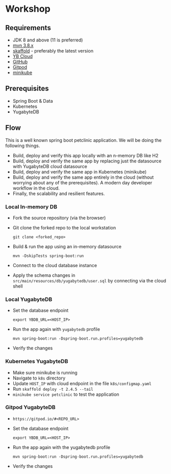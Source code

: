 # Workshop

## Requirements
- JDK 8 and above (11 is preferred)
- [mvn 3.8.x](https://maven.apache.org/download.cgi)
- [skaffold](https://skaffold.dev/docs/install/) - preferably the latest version
- [YB Cloud](https://cloud.yugabyte.com)
- [GitHub](https://github.com/)
- [Gitpod](https://gitpod.io/)
- [minikube](https://minikube.sigs.k8s.io/docs/start/)


## Prerequisites
- Spring Boot & Data
- Kubernetes
- YugabyteDB


## Flow
This is a well known spring boot petclinic application. We will be doing the following things.
- Build, deploy and verify this app locally with an n-memory DB like H2
- Build, deploy and verify the same app by replacing just the datasource with YugabyteDB cloud datasource
- Build, deploy and verify the same app in Kubernetes (minikube)
- Build, deploy and verify the same app entirely in the cloud (without worrying about any of the prerequisites). A modern day developer workflow in the cloud.
- Finally, the scalability and resilient features. 


### Local In-memory DB
- Fork the source repository (via the browser)
- Git clone the forked repo to the local workstation

  `git clone <forked_repo>`
- Build & run the app using an in-memory datasource

  `mvn -DskipTests spring-boot:run`
- Connect to the cloud database instance
- Apply the schema changes in `src/main/resources/db/yugabytedb/user.sql` by connecting via the cloud shell


### Local YugabyteDB
- Set the database endpoint

  `export YBDB_URL=<HOST_IP>`
- Run the app again with `yugabytedb` profile

  `mvn spring-boot:run -Dspring-boot.run.profiles=yugabytedb`
- Verify the changes


### Kubernetes YugabyteDB
- Make sure minikube is running
- Navigate to `k8s` directory
- Update `HOST_IP` with cloud endpoint in the file `k8s/configmap.yaml`
- Run `skaffold deploy -t 2.4.5 --tail`
- `minikube service petclinic` to test the application


### Gitpod YugabyteDB
- `https://gitpod.io/#<REPO_URL>`
- Set the database endpoint

  `export YBDB_URL=<HOST_IP>`
- Run the app again with the yugabytedb profile

  `mvn spring-boot:run -Dspring-boot.run.profiles=yugabytedb`
- Verify the changes
